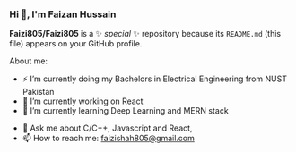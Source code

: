 ### Hi 👋, I'm Faizan Hussain


**Faizi805/Faizi805** is a ✨ _special_ ✨ repository because its `README.md` (this file) appears on your GitHub profile.

About me:
- ⚡ I’m currently doing my Bachelors in Electrical Engineering from NUST Pakistan
- 🔭 I’m currently working on React
- 🌱 I’m currently learning Deep Learning and MERN stack
<!-- 👯 I’m looking to collaborate on ... 
- 🤔 I’m looking for help with ...-->
- 💬 Ask me about C/C++, Javascript and React, 
- 📫 How to reach me: faizishah805@gmail.com
<!--- 😄 Pronouns: ...
- ⚡ Fun fact: ...-->
